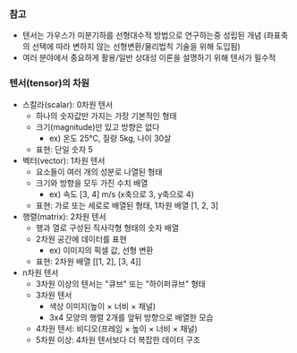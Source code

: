 ### 참고
- 텐서는 가우스가 미분기하를 선형대수적 방법으로 연구하는중 성립된 개념 (좌표축의 선택에 따라 변하지 않는 선형변환/물리법칙 기술을 위해 도입됨)
- 여러 분야에서 중요하게 활용/일반 상대성 이론을 설명하기 위해 텐서가 필수적

### 텐서(tensor)의 차원
- 스칼라(scalar): 0차원 텐서
  - 하나의 숫자값만 가지는 가장 기본적인 형태
  - 크기(magnitude)만 있고 방향은 없다
    - ex) 온도 25°C, 질량 5kg, 나이 30살
  - 표현: 단일 숫자 5
- 벡터(vector): 1차원 텐서
  - 요소들이 여러 개의 성분로 나열된 형태
  - 크기와 방향을 모두 가진 수치 배열
    - ex) 속도 [3, 4] m/s (x축으로 3, y축으로 4)
  - 표현: 가로 또는 세로로 배열된 형태, 1차원 배열 [1, 2, 3]
- 행렬(matrix): 2차원 텐서
  - 행과 열로 구성된 직사각형 형태의 숫자 배열
  - 2차원 공간에 데이터를 표현
    - ex) 이미지의 픽셀 값, 선형 변환
  - 표현: 2차원 배열 [[1, 2], [3, 4]]
- n차원 텐서
  - 3차원 이상의 텐서는 "큐브" 또는 "하이퍼큐브" 형태
  - 3차원 텐서
    - 색상 이미지(높이 × 너비 × 채널)
    - 3x4 모양의 행렬 2개를 앞뒤 방향으로 배열한 모습
  - 4차원 텐서: 비디오(프레임 × 높이 × 너비 × 채널)
  - 5차원 이상: 4차원 텐서보다 더 복잡한 데이터 구조
